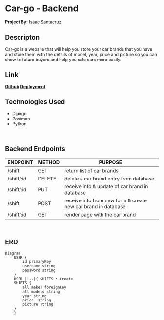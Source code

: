 # Car-go - Backend
**Project By:** Isaac Santacruz


## Descripton
Car-go is a website that will help you store your car brands that you have and store them with the details of model, year, price and picture so you can show to future buyers and help you sale cars more easily.
</br>

## Link
[**Github**](git@github.com:isaacxdd/Project4-backend.git)
[**Deployment**](https://car-go-ekyq.onrender.com/car/)
</br>

## Technologies Used
- Django
- Postman
- Python
</br>

## Backend Endpoints

| ENDPOINT | METHOD | PURPOSE |
|----------|--------|---------|
| /shift | GET | return list of car brands|
| /shift/:id | DELETE | delete a car brand entry from database |
| /shift/:id | PUT | receive info & update of car brand in database |
| /shift | POST | receive info from new form & create new car brand in database |
| /shift/:id | GET | render page with the car brand|
</br>

## ERD

``` 
Diagram
    USER {
        id primaryKey
        username string 
        password string
    }
    USER ||--|{ SHIFTS : Create
    SHIFTS {
        all makes foreignKey
        all models string
        year string 
        price  string 
        picture string 
    }
    }
```